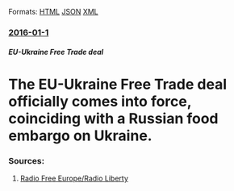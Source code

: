 
Formats: [HTML](/news/2016/01/1/the-eu-ukraine-free-trade-deal-officially-comes-into-force-coinciding-with-a-russian-food-embargo-on-ukraine.html)  [JSON](/news/2016/01/1/the-eu-ukraine-free-trade-deal-officially-comes-into-force-coinciding-with-a-russian-food-embargo-on-ukraine.json)  [XML](/news/2016/01/1/the-eu-ukraine-free-trade-deal-officially-comes-into-force-coinciding-with-a-russian-food-embargo-on-ukraine.xml)  

### [2016-01-1](/news/2016/01/1/index.md)

##### EU-Ukraine Free Trade deal
#  The EU-Ukraine Free Trade deal officially comes into force, coinciding with a Russian food embargo on Ukraine. 




### Sources:

1. [Radio Free Europe/Radio Liberty](http://www.rferl.org/content/eu-ukraine-free-trade-deal-comes-in-effect/27461508.html)
